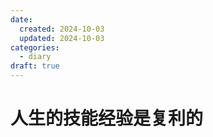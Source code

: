 ```yaml
---
date:
  created: 2024-10-03
  updated: 2024-10-03
categories:
  - diary
draft: true
---
```


# 人生的技能经验是复利的